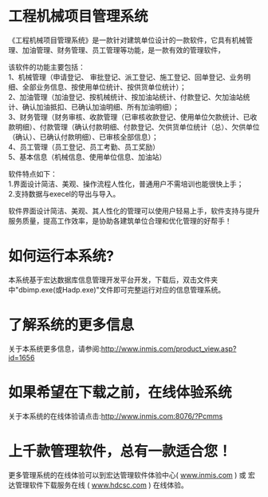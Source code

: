 # 工程机械项目管理系统

《工程机械项目管理系统》是一款针对建筑单位设计的一款软件，它具有机械管理、加油管理、财务管理、员工管理等功能，是一款有效的管理软件，

该软件的功能主要包括：   
1、机械管理（申请登记、 审批登记、派工登记、施工登记、回单登记、业务明细、全部业务信息、按使用单位统计、按供货单位统计）；   
2、加油管理（加油登记、按机械统计、按加油站统计、付款登记、欠加油站统计、确认加油抵扣、已确认加油明细、所有加油明细）；   
3、财务管理（财务审核、收款管理（已审核收款登记、使用单位欠款统计、已收款明细）、付款管理（确认付款明细、付款登记、欠供货单位统计（总）、欠供单位（确认）、已确认付款明细）、已审核全部信息）；   
4、员工管理（员工登记、员工考勤、员工奖励）   
5、基本信息（机械信息、使用单位信息、加油站） 

软件特点如下：   
1.界面设计简洁、美观、操作流程人性化，普通用户不需培训也能很快上手；   
2.支持数据与execel的导出与导入。

软件界面设计简洁、美观、其人性化的管理可以使用户轻易上手，软件支持与提升服务质量，提高工作效率，是协助各建筑单位合理和优化管理的好帮手！

# 如何运行本系统?

本系统基于宏达数据库信息管理开发平台开发，下载后，双击文件夹中"dbimp.exe(或Hadp.exe)"文件即可完整运行对应的信息管理系统。

# 了解系统的更多信息

关于本系统更多信息，请参阅:http://www.inmis.com/product_view.asp?id=1656

# 如果希望在下载之前，在线体验系统

关于本系统的在线体验请点击:http://www.inmis.com:8076/?Pcmms

# 上千款管理软件，总有一款适合您！

更多管理系统的在线体验可以到宏达管理软件体验中心( www.inmis.com ) 或 宏达管理软件下载服务在线 ( www.hdcsc.com ) 在线体验。

